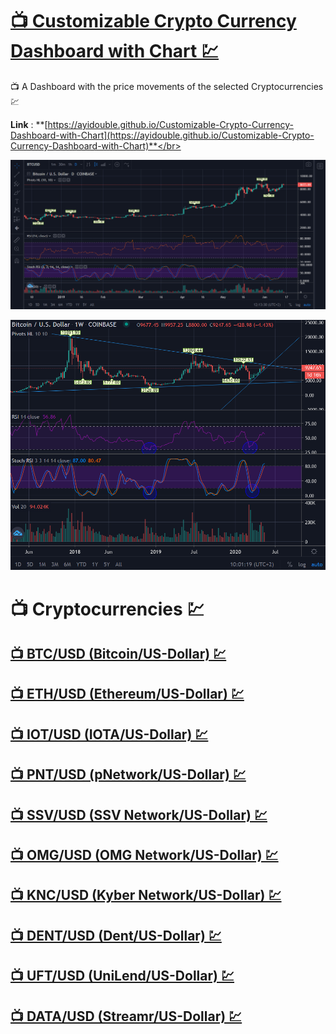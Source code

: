 # [📺 Customizable Crypto Currency Dashboard with Chart 💹](https://ayidouble.github.io/Customizable-Crypto-Currency-Dashboard-with-Chart)
📺 A Dashboard with the price movements of the selected Cryptocurrencies 💹

**Link** : **[https://ayidouble.github.io/Customizable-Crypto-Currency-Dashboard-with-Chart](https://ayidouble.github.io/Customizable-Crypto-Currency-Dashboard-with-Chart)**</br>

![Customizable Cryptocurrency Dashboard with Chart Candlestick Price Movement Volume Stoch RSI](Images/Customizable-Cryptocurrency-Dashboard-with-Chart.png)

![Customizable Cryptocurrency Dashboard with Chart Candlestick Price Movement Volume Stoch RSI](Images/Customizable-Cryptocurrency-Dashboard-with-Chart-Trendline.png)

# 📺 Cryptocurrencies 💹

## [📺 BTC/USD (Bitcoin/US-Dollar) 💹](https://ayidouble.github.io/Customizable-Crypto-Currency-Dashboard-with-Chart/BTCUSD)

## [📺 ETH/USD (Ethereum/US-Dollar) 💹](https://ayidouble.github.io/Customizable-Crypto-Currency-Dashboard-with-Chart/ETHUSD)

## [📺 IOT/USD (IOTA/US-Dollar) 💹](https://ayidouble.github.io/Customizable-Crypto-Currency-Dashboard-with-Chart/IOTUSD)

## [📺 PNT/USD (pNetwork/US-Dollar) 💹](https://ayidouble.github.io/Customizable-Crypto-Currency-Dashboard-with-Chart/PNTUSD)

## [📺 SSV/USD (SSV Network/US-Dollar) 💹](https://ayidouble.github.io/Customizable-Crypto-Currency-Dashboard-with-Chart/SSVUSD)

## [📺 OMG/USD (OMG Network/US-Dollar) 💹](https://ayidouble.github.io/Customizable-Crypto-Currency-Dashboard-with-Chart/OMGUSD)

## [📺 KNC/USD (Kyber Network/US-Dollar) 💹](https://ayidouble.github.io/Customizable-Crypto-Currency-Dashboard-with-Chart/KNCUSD)

## [📺 DENT/USD (Dent/US-Dollar) 💹](https://ayidouble.github.io/Customizable-Crypto-Currency-Dashboard-with-Chart/DENTUSD)

## [📺 UFT/USD (UniLend/US-Dollar) 💹](https://ayidouble.github.io/Customizable-Crypto-Currency-Dashboard-with-Chart/UFTUSD)

## [📺 DATA/USD (Streamr/US-Dollar) 💹](https://ayidouble.github.io/Customizable-Crypto-Currency-Dashboard-with-Chart/DATAUSD)
